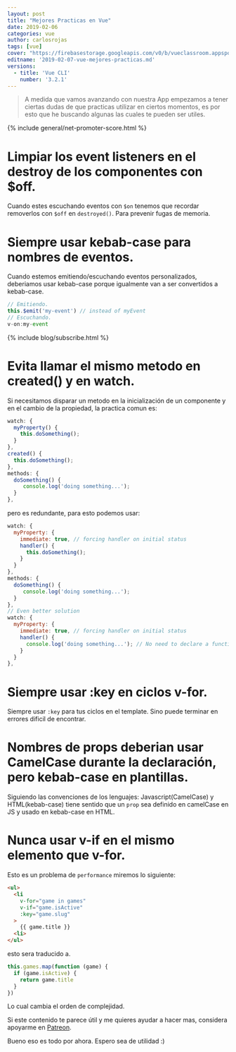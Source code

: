 ```yaml
---
layout: post
title: "Mejores Practicas en Vue"
date: 2019-02-06
categories: vue
author: carlosrojas
tags: [vue]
cover: "https://firebasestorage.googleapis.com/v0/b/vueclassroom.appspot.com/o/2019-02-07-vue-mejores-practicas%2Fcover.png?alt=media&token=e8669a77-f503-40ed-bbf6-1cef3a9b5fa9"
editname: '2019-02-07-vue-mejores-practicas.md'
versions:
  - title: 'Vue CLI'
    number: '3.2.1'
---
```


> A medida que vamos avanzando con nuestra App empezamos a tener ciertas dudas de que practicas utilizar en ciertos momentos, es por esto que he buscando algunas las cuales te pueden ser utiles.

<amp-img width="810" height="450" layout="responsive" src="https://firebasestorage.googleapis.com/v0/b/vueclassroom.appspot.com/o/2019-02-07-vue-mejores-practicas%2Fcover.png?alt=media&token=e8669a77-f503-40ed-bbf6-1cef3a9b5fa9"></amp-img>

{% include general/net-promoter-score.html %}

# Limpiar los event listeners en el destroy de los componentes con $off.

Cuando estes escuchando eventos con `$on` tenemos que recordar removerlos con `$off` en `destroyed()`. Para prevenir fugas de memoria.

# Siempre usar kebab-case para nombres de eventos.

Cuando estemos emitiendo/escuchando eventos personalizados, deberiamos usar kebab-case porque igualmente van a ser convertidos a kebab-case.

```js
// Emitiendo.
this.$emit('my-event') // instead of myEvent
// Escuchando.
v-on:my-event
```

{% include blog/subscribe.html %}

# Evita llamar el mismo metodo en created() y en watch.

Si necesitamos disparar un metodo en la inicialización de un componente y en el cambio de la propiedad, la practica comun es:

```js
watch: {
  myProperty() {
    this.doSomething();
  }
},
created() {
  this.doSomething();
},
methods: {
  doSomething() {
     console.log('doing something...');
  }
},
```

pero es redundante, para esto podemos usar:

```js
watch: {
  myProperty: {
    immediate: true, // forcing handler on initial status
    handler() {
      this.doSomething();
    }
  }
},
methods: {
  doSomething() {
     console.log('doing something...');
  }
},
// Even better solution
watch: {
  myProperty: {
    immediate: true, // forcing handler on initial status
    handler() {
      console.log('doing something...'); // No need to declare a function on methods for 1 use case
    }
  }
},
```

# Siempre usar :key en ciclos v-for.

Siempre usar `:key` para tus ciclos en el template. Sino puede terminar en errores dificil de encontrar.

# Nombres de props deberian usar CamelCase durante la declaración, pero kebab-case en plantillas.

Siguiendo las convenciones de los lenguajes: Javascript(CamelCase) y HTML(kebab-case) tiene sentido que un `prop` sea definido en camelCase en JS y usado en kebab-case en HTML.

# Nunca usar v-if en el mismo elemento que v-for.

Esto es un problema de `performance` miremos lo siguiente:

```html
<ul>
  <li
    v-for="game in games"
    v-if="game.isActive"
    :key="game.slug"
  >
    {{ game.title }}
  <li>
</ul>
```

esto sera traducido a.

```js
this.games.map(function (game) {
  if (game.isActive) {
    return game.title
  }
})
```

Lo cual cambia el orden de complejidad.

Si este contenido te parece útil y me quieres ayudar a hacer mas, considera apoyarme en [Patreon](https://www.patreon.com/carlosrojas_o).

Bueno eso es todo por ahora. Espero sea de utilidad :)